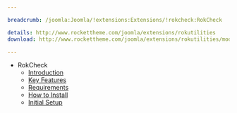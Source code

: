 ```yaml
---

breadcrumb: /joomla:Joomla/!extensions:Extensions/!rokcheck:RokCheck

details: http://www.rockettheme.com/joomla/extensions/rokutilities
download: http://www.rockettheme.com/joomla/extensions/rokutilities/modal/downloads

---
```


* RokCheck
    * [Introduction]()
    * [Key Features](INDEX.md#key-features)
    * [Requirements](INDEX.md#requirements)
    * [How to Install](INDEX.md#how-to-install)
    * [Initial Setup](setup.md)
